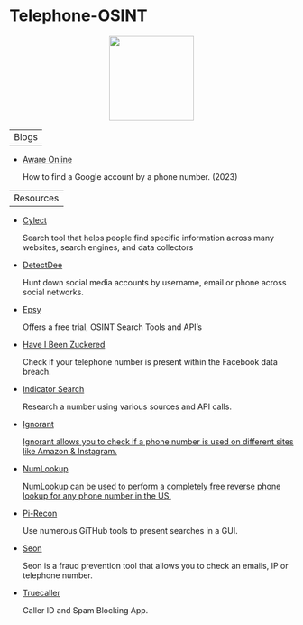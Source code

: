 # Telephone-OSINT
<p align="center">
  <img width="150" height="150" src="https://www.cqcore.uk/wp-content/uploads/2021/04/cropped-cropped-Capture-2.png">
</p>
  <table>
    <tr>
        <td>Blogs</td>
    </tr>
</table>
  <ul>
    <li><a href="https://www.aware-online.com/en/how-can-i-find-a-google-account-by-phone-number/">Aware Online</a></li>
     <p>How to find a Google account by a phone number. (2023)</p>
  </ul>
<table>
    <tr>
        <td>Resources</td>
    </tr>
</table>
<ul>
 <li><a href="https://cylect.io/">Cylect</a></li>
  <p>Search tool that helps people find specific information across many websites, search engines, and data collectors</p>
 <li><a href="https://github.com/piaolin/DetectDee">DetectDee</a></li>
  <p>Hunt down social media accounts by username, email or phone across social networks.</p>
 <li><a href="https://espysys.com/osint-tools-and-api/">Epsy</a></li>
  <p>Offers a free trial, OSINT Search Tools and API’s</p>
 <li><a href="https://haveibeenzuckered.com/">Have I Been Zuckered</a></li> 
  <p>Check if your telephone number is present within the Facebook data breach.</p>
 <li><a href="https://indicatorsearch.app/">Indicator Search</a></li>  
  <p>Research a number using various sources and API calls.</p>
 <li><a href="https://github.com/megadose/ignorant">Ignorant</li>
  <p>Ignorant allows you to check if a phone number is used on different sites like Amazon & Instagram.</p>
 <li><a href="https://www.numlookup.com/">NumLookup</li>
  <p>NumLookup can be used to perform a completely free reverse phone lookup for any phone number in the US.</p>
 <li><a href="https://pi-recon.streamlit.app/">Pi-Recon</a></li>
  <p>Use numerous GiTHub tools to present searches in a GUI.</p>
  <li><a href="https://seon.io/">Seon</a></li>
  <p>Seon is a fraud prevention tool that allows you to check an emails, IP or telephone number.</p>  
  <li><a href="https://www.truecaller.com/">Truecaller</a></li> 
   <p>Caller ID and Spam Blocking App.</p> 
 </ul>
